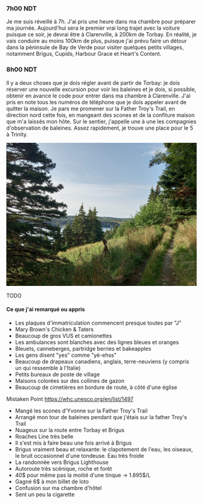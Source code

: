 ### 7h00 NDT
Je me suis réveillé à 7h. J'ai pris une heure dans ma chambre pour préparer ma journée. Aujourd'hui sera le premier vrai long trajet avec la voiture puisque ce soir, je devrai être à Clarenville, à 200km de Torbay. En réalité, je vais conduire au moins 100km de plus, puisque j'ai prévu faire un détour dans la péninsule de Bay de Verde pour visiter quelques petits villages, notamment Brigus, Cupids, Harbour Grace et Heart's Content.

### 8h00 NDT
Il y a deux choses que je dois régler avant de partir de Torbay: je dois réserver une nouvelle excursion pour voir les baleines et je dois, si possible, obtenir en avance le code pour entrer dans ma chambre à Clarenville. J'ai pris en note tous les numéros de téléphone que je dois appeler avant de quitter la maison. Je pars me promener sur la Father Troy's Trail, en direction nord cette fois, en mangeant des scones et de la confiture maison que m'a laissés mon hôte. Sur le sentier, j'appelle une à une les compagnies d'observation de baleines. Assez rapidement, je trouve une place pour le 5 à Trinity.

![Sur la Father Troy's Trail](/assets/2023/09/20230904_newfoundland/fathertroys_trail.jpg)

TODO

#### Ce que j'ai remarqué ou appris
- Les plaques d'immatriculation commencent presque toutes par "J"
- Mary Brown's Chicken & Taters
- Beaucoup de gros VUS et camionettes
- Les ambulances sont blanches avec des lignes bleues et oranges
- Bleuets, canneberges, partridge berries et bakeapples
- Les gens disent "yes" comme "yé-ehss"
- Beaucoup de drapeaux canadiens, anglais, terre-neuviens (y compris un qui ressemble à l'Italie)
- Petits bureaux de poste de village
- Maisons colorées sur des collines de gazon
- Beaucoup de cimetières en bordure de route, à côté d'une église

Mistaken Point
https://whc.unesco.org/en/list/1497


- Mangé les scones d'Yvonne sur la Father Troy's Trail
- Arrangé mon tour de baleines pendant que j'étais sur la father Troy's Trail
- Nuageux sur la route entre Torbay et Brigus
- Roaches Line très belle
- Il s'est mis à faire beau une fois arrivé à Brigus
- Brigus vraiment beau et relaxante: le clapotement de l'eau, les oiseaux, le bruit occasionnel d'une tondeuse. Eau très froide
- La randonnée vers Brigus Lighthouse 
- Autoroute très scénique, roche et forêt
- 40$ pour même pas la moitié d'une tinque -> 1.895$/L
- Gagné 6$ à mon billet de loto
- Confusion sur ma chambre d'hôtel
- Sent un peu la cigarette
